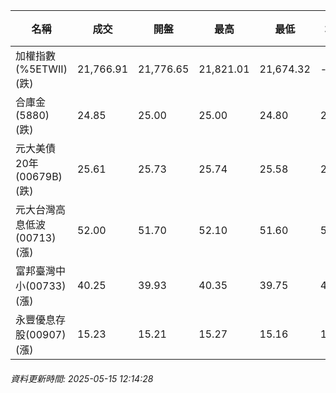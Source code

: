 | 名稱 | 成交 | 開盤 | 最高 | 最低 | 均價 | 成交金額(億) | 昨收 | 漲跌幅 | 漲跌 | 總量 | 昨量 | 振幅 |
| -------- | -------- | -------- | -------- |-------- | -------- | -------- |-------- |-------- |-------- | -------- | -------- |-------- |
|加權指數(%5ETWII) (跌)|21,766.91|21,776.65|21,821.01|21,674.32|-|2,554.98|21,782.87|0.07%|15.96|4,903,615|0|0.67%|
|合庫金(5880) (跌)|24.85|25.00|25.00|24.80|24.93|0.797|25.00|0.60%|0.15|3,197|7,718|0.80%|
|元大美債20年(00679B) (跌)|25.61|25.73|25.74|25.58|25.62|12.47|25.93|1.23%|0.32|48,665|75,228|0.62%|
|元大台灣高息低波(00713) (漲)|52.00|51.70|52.10|51.60|51.85|3.74|51.70|0.58%|0.30|7,220|10,303|0.97%|
|富邦臺灣中小(00733) (漲)|40.25|39.93|40.35|39.75|40.08|0.570|39.82|1.08%|0.43|1,423|1,029|1.51%|
|永豐優息存股(00907) (漲)|15.23|15.21|15.27|15.16|15.22|0.213|15.18|0.33%|0.05|1,395|1,904|0.72%|
###### 資料更新時間: 2025-05-15 12:14:28